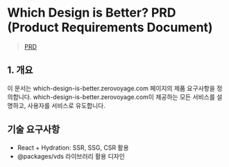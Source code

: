 # Which Design is Better? PRD (Product Requirements Document)

> [PRD](../../../../.docs/idea/which-design-is-better.md)

## 1. 개요

이 문서는 which-design-is-better.zerovoyage.com 페이지의 제품 요구사항을 정의합니다.
which-design-is-better.zerovoyage.com이 제공하는 모든 서비스를 설명하고, 사용자를 서비스로 유도합니다.

## 기술 요구사항

- React + Hydration: SSR, SSG, CSR 활용
- @packages/vds 라이브러리 활용 디자인

